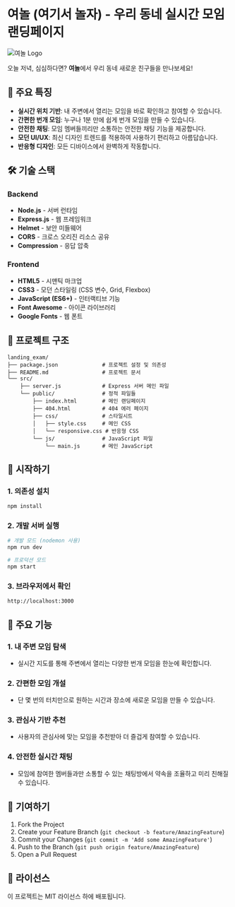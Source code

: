 # 여놀 (여기서 놀자) - 우리 동네 실시간 모임 랜딩페이지

![여놀 Logo](https://img.shields.io/badge/여놀-우리%20동네%20실시간%20모임-blue?style=for-the-badge&logo=meetup)

오늘 저녁, 심심하다면? **여놀**에서 우리 동네 새로운 친구들을 만나보세요!

## 🚀 주요 특징

- **실시간 위치 기반**: 내 주변에서 열리는 모임을 바로 확인하고 참여할 수 있습니다.
- **간편한 번개 모임**: 누구나 1분 만에 쉽게 번개 모임을 만들 수 있습니다.
- **안전한 채팅**: 모임 멤버들끼리만 소통하는 안전한 채팅 기능을 제공합니다.
- **모던 UI/UX**: 최신 디자인 트렌드를 적용하여 사용하기 편리하고 아름답습니다.
- **반응형 디자인**: 모든 디바이스에서 완벽하게 작동합니다.

## 🛠 기술 스택

### Backend
- **Node.js** - 서버 런타임
- **Express.js** - 웹 프레임워크
- **Helmet** - 보안 미들웨어
- **CORS** - 크로스 오리진 리소스 공유
- **Compression** - 응답 압축

### Frontend
- **HTML5** - 시맨틱 마크업
- **CSS3** - 모던 스타일링 (CSS 변수, Grid, Flexbox)
- **JavaScript (ES6+)** - 인터랙티브 기능
- **Font Awesome** - 아이콘 라이브러리
- **Google Fonts** - 웹 폰트

## 📁 프로젝트 구조

```
landing_exam/
├── package.json              # 프로젝트 설정 및 의존성
├── README.md                 # 프로젝트 문서
└── src/
    ├── server.js             # Express 서버 메인 파일
    └── public/               # 정적 파일들
        ├── index.html        # 메인 랜딩페이지
        ├── 404.html          # 404 에러 페이지
        ├── css/              # 스타일시트
        │   ├── style.css     # 메인 CSS
        │   └── responsive.css # 반응형 CSS
        └── js/               # JavaScript 파일
            └── main.js       # 메인 JavaScript
```

## 🚀 시작하기

### 1. 의존성 설치

```bash
npm install
```

### 2. 개발 서버 실행

```bash
# 개발 모드 (nodemon 사용)
npm run dev

# 프로덕션 모드
npm start
```

### 3. 브라우저에서 확인

```
http://localhost:3000
```

## 🎯 주요 기능

### 1. 내 주변 모임 탐색
- 실시간 지도를 통해 주변에서 열리는 다양한 번개 모임을 한눈에 확인합니다.

### 2. 간편한 모임 개설
- 단 몇 번의 터치만으로 원하는 시간과 장소에 새로운 모임을 만들 수 있습니다.

### 3. 관심사 기반 추천
- 사용자의 관심사에 맞는 모임을 추천받아 더 즐겁게 참여할 수 있습니다.

### 4. 안전한 실시간 채팅
- 모임에 참여한 멤버들과만 소통할 수 있는 채팅방에서 약속을 조율하고 미리 친해질 수 있습니다.

## 🤝 기여하기

1. Fork the Project
2. Create your Feature Branch (`git checkout -b feature/AmazingFeature`)
3. Commit your Changes (`git commit -m 'Add some AmazingFeature'`)
4. Push to the Branch (`git push origin feature/AmazingFeature`)
5. Open a Pull Request

## 📝 라이선스

이 프로젝트는 MIT 라이선스 하에 배포됩니다.
